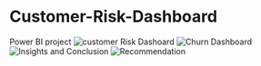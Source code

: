 # Customer-Risk-Dashboard
Power BI project
![customer Risk Dashoard](https://github.com/Abderrahim-HADDEJI/Customer-Risk-Dashboard/assets/131490202/574ddb7d-596f-4c48-ad42-ecb3fea69921)
![Churn Dashboard](https://github.com/Abderrahim-HADDEJI/Customer-Risk-Dashboard/assets/131490202/a51505ae-118c-459e-b007-043929040854)
![Insights and Conclusion](https://github.com/Abderrahim-HADDEJI/Customer-Risk-Dashboard/assets/131490202/8551a52a-adf1-4f41-ac39-65a73cdd0881)
![Recommendation](https://github.com/Abderrahim-HADDEJI/Customer-Risk-Dashboard/assets/131490202/fa69181b-b8b9-4cff-a1fa-35ce43c3c267)
